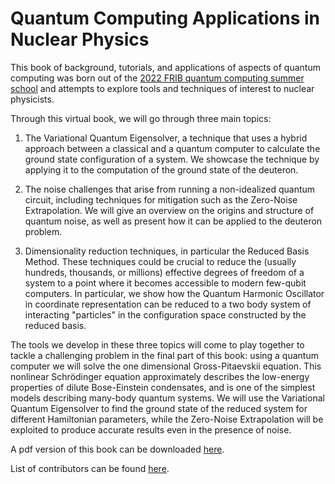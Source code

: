 # Quantum Computing Applications in Nuclear Physics

This book of background, tutorials, and applications of aspects of quantum computing was born out of the [2022 FRIB quantum computing summer school](https://github.com/NuclearPhysicsWorkshops/FRIB-TASummerSchoolQuantumComputing) and attempts to explore tools and techniques of interest to nuclear physicists.

Through this virtual book, we will go through three main topics: 

1) The Variational Quantum Eigensolver, a technique that uses a hybrid approach between a classical and a quantum computer to calculate the ground state configuration of a system. We showcase the technique by applying it to the computation of the ground state of the deuteron.

2) The noise challenges that arise from running a non-idealized quantum circuit, including techniques for mitigation such as the Zero-Noise Extrapolation. We will give an overview on the origins and structure of quantum noise, as well as present how it can be applied to the deuteron problem.

3) Dimensionality reduction techniques, in particular the Reduced Basis Method. These techniques could be crucial to reduce the (usually hundreds, thousands, or millions) effective degrees of freedom of a system to a point where it becomes accessible to modern few-qubit computers. In particular, we show how the Quantum Harmonic Oscillator in coordinate representation can be reduced to a two body system of interacting "particles" in the configuration space constructed by the reduced basis.

The tools we develop in these three topics will come to play together to tackle a challenging problem in the final part of this book: using a quantum computer we will solve the one dimensional Gross-Pitaevskii equation. This nonlinear Schrödinger equation approximately describes the low-energy properties of dilute Bose-Einstein condensates, and is one of the simplest models describing many-body quantum systems. We will use the Variational Quantum Eigensolver to find the ground state of the reduced system for different Hamiltonian parameters, while the Zero-Noise Extrapolation will be exploited to produce accurate results even in the presence of noise.

A pdf version of this book can be downloaded [here](https://github.com/kylegodbey/nuclear-quantum-computing/raw/main/nuclear-qc/nuclear-qc.pdf).

List of contributors can be found [here](contributors.md).

```{tableofcontents}
```
